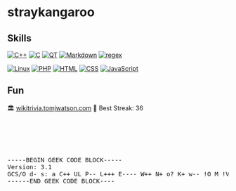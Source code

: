 # straykangaroo

## Skills

[![C++](https://skillicons.dev/icons?i=cpp&theme=light)](https://en.wikipedia.org/wiki/C%2B%2B "C++")
[![C](https://skillicons.dev/icons?i=c&theme=light)](https://en.wikipedia.org/wiki/C_%28programming_language%29 "C")
[![QT](https://skillicons.dev/icons?i=qt&theme=light)](https://www.qt.io/ "QT")
[![Markdown](https://skillicons.dev/icons?i=md&theme=light)](https://en.wikipedia.org/wiki/Markdown "Markdown")
[![regex](https://skillicons.dev/icons?i=regex&theme=light)](https://en.wikipedia.org/wiki/Regular_expression "Regex")

[![Linux](https://skillicons.dev/icons?i=linux&theme=light)](https://en.wikipedia.org/wiki/Linux "Linux")
[![PHP](https://skillicons.dev/icons?i=php)](https://www.php.net/ "PHP")
[![HTML](https://skillicons.dev/icons?i=html&theme=light)](https://html.spec.whatwg.org/ "HTML")
[![CSS](https://skillicons.dev/icons?i=css&theme=light)](https://www.w3.org/TR/CSS/ "CSS")
[![JavaScript](https://skillicons.dev/icons?i=js&theme=light)](https://en.wikipedia.org/wiki/JavaScript)


## Fun

🏛️ [wikitrivia.tomjwatson.com](https://wikitrivia.tomjwatson.com) 🥇 Best Streak: 36

<br><br><br><br>
<pre>
-----BEGIN GEEK CODE BLOCK-----
Version: 3.1
GCS/O d- s: a C++ UL P-- L+++ E---- W++ N+ o? K+ w-- !O M !V PS++ !Y !PGP !t !5 X- R- !tv b+ DI+ !D G>G+++ e++ z?
------END GEEK CODE BLOCK----
</pre>

